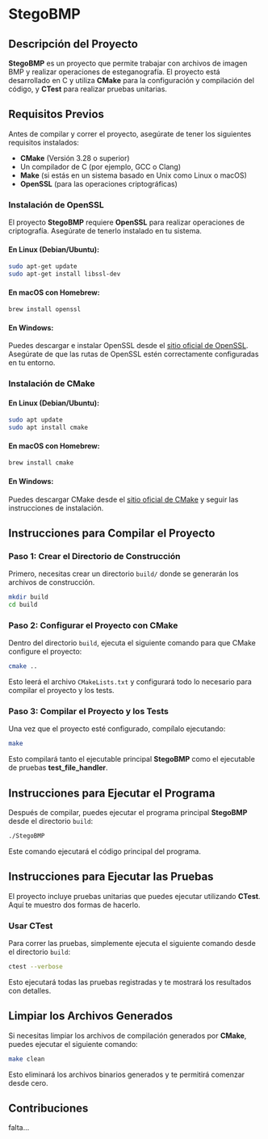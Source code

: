 # StegoBMP

## Descripción del Proyecto

**StegoBMP** es un proyecto que permite trabajar con archivos de imagen BMP y realizar operaciones de esteganografía. El proyecto está desarrollado en C y utiliza **CMake** para la configuración y compilación del código, y **CTest** para realizar pruebas unitarias.

## Requisitos Previos

Antes de compilar y correr el proyecto, asegúrate de tener los siguientes requisitos instalados:

- **CMake** (Versión 3.28 o superior)
- Un compilador de C (por ejemplo, GCC o Clang)
- **Make** (si estás en un sistema basado en Unix como Linux o macOS)
- **OpenSSL** (para las operaciones criptográficas)

### Instalación de OpenSSL

El proyecto **StegoBMP** requiere **OpenSSL** para realizar operaciones de criptografía. Asegúrate de tenerlo instalado en tu sistema.

#### En Linux (Debian/Ubuntu):

```bash
sudo apt-get update
sudo apt-get install libssl-dev
```

#### En macOS con Homebrew:

```bash
brew install openssl
```

#### En Windows:

Puedes descargar e instalar OpenSSL desde el [sitio oficial de OpenSSL](https://slproweb.com/products/Win32OpenSSL.html). Asegúrate de que las rutas de OpenSSL estén correctamente configuradas en tu entorno.

### Instalación de CMake

#### En Linux (Debian/Ubuntu):

```bash
sudo apt update
sudo apt install cmake
```

#### En macOS con Homebrew:

```bash
brew install cmake
```

#### En Windows:

Puedes descargar CMake desde el [sitio oficial de CMake](https://cmake.org/download/) y seguir las instrucciones de instalación.

## Instrucciones para Compilar el Proyecto

### Paso 1: Crear el Directorio de Construcción

Primero, necesitas crear un directorio `build/` donde se generarán los archivos de construcción.

```bash
mkdir build
cd build
```

### Paso 2: Configurar el Proyecto con CMake

Dentro del directorio `build`, ejecuta el siguiente comando para que CMake configure el proyecto:

```bash
cmake ..
```

Esto leerá el archivo `CMakeLists.txt` y configurará todo lo necesario para compilar el proyecto y los tests.

### Paso 3: Compilar el Proyecto y los Tests

Una vez que el proyecto esté configurado, compílalo ejecutando:

```bash
make
```

Esto compilará tanto el ejecutable principal **StegoBMP** como el ejecutable de pruebas **test_file_handler**.

## Instrucciones para Ejecutar el Programa

Después de compilar, puedes ejecutar el programa principal **StegoBMP** desde el directorio `build`:

```bash
./StegoBMP
```

Este comando ejecutará el código principal del programa.

## Instrucciones para Ejecutar las Pruebas

El proyecto incluye pruebas unitarias que puedes ejecutar utilizando **CTest**. Aquí te muestro dos formas de hacerlo.

### Usar CTest

Para correr las pruebas, simplemente ejecuta el siguiente comando desde el directorio `build`:

```bash
ctest --verbose
```

Esto ejecutará todas las pruebas registradas y te mostrará los resultados con detalles.

## Limpiar los Archivos Generados

Si necesitas limpiar los archivos de compilación generados por **CMake**, puedes ejecutar el siguiente comando:

```bash
make clean
```

Esto eliminará los archivos binarios generados y te permitirá comenzar desde cero.

## Contribuciones

falta...